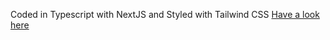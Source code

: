 Coded in Typescript with NextJS and Styled with Tailwind CSS
[Have a look here](https://priyeshkadbe.github.io/)